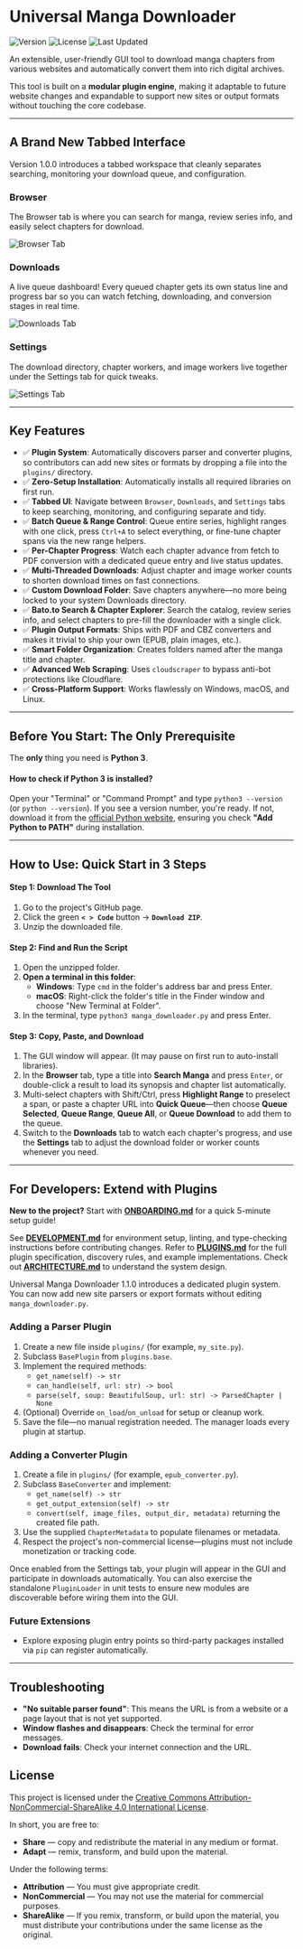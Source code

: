 # Universal Manga Downloader

![Version](https://img.shields.io/badge/version-1.1.0-orange)
![License](https://img.shields.io/badge/License-CC%20BY--NC--SA%204.0-yellow)
![Last Updated](https://img.shields.io/badge/last%20updated-2025--10--12-informational)

An extensible, user-friendly GUI tool to download manga chapters from various websites and automatically convert them into rich digital archives.

This tool is built on a **modular plugin engine**, making it adaptable to future website changes and expandable to support new sites or output formats without touching the core codebase.

---

## A Brand New Tabbed Interface

Version 1.0.0 introduces a tabbed workspace that cleanly separates searching, monitoring your download queue, and configuration.

### Browser
The Browser tab is where you can search for manga, review series info, and easily select chapters for download.

![Browser Tab](assets/Browser.png)

### Downloads
A live queue dashboard! Every queued chapter gets its own status line and progress bar so you can watch fetching, downloading, and conversion stages in real time.

![Downloads Tab](assets/Downloads.png)

### Settings
The download directory, chapter workers, and image workers live together under the Settings tab for quick tweaks.

![Settings Tab](assets/Settings.png)

---

## Key Features

-   ✅ **Plugin System**: Automatically discovers parser and converter plugins, so contributors can add new sites or formats by dropping a file into the `plugins/` directory.
-   ✅ **Zero-Setup Installation**: Automatically installs all required libraries on first run.
-   ✅ **Tabbed UI**: Navigate between `Browser`, `Downloads`, and `Settings` tabs to keep searching, monitoring, and configuring separate and tidy.
-   ✅ **Batch Queue & Range Control**: Queue entire series, highlight ranges with one click, press `Ctrl+A` to select everything, or fine-tune chapter spans via the new range helpers.
-   ✅ **Per-Chapter Progress**: Watch each chapter advance from fetch to PDF conversion with a dedicated queue entry and live status updates.
-   ✅ **Multi-Threaded Downloads**: Adjust chapter and image worker counts to shorten download times on fast connections.
-   ✅ **Custom Download Folder**: Save chapters anywhere—no more being locked to your system Downloads directory.
-   ✅ **Bato.to Search & Chapter Explorer**: Search the catalog, review series info, and select chapters to pre-fill the downloader with a single click.
-   ✅ **Plugin Output Formats**: Ships with PDF and CBZ converters and makes it trivial to ship your own (EPUB, plain images, etc.).
-   ✅ **Smart Folder Organization**: Creates folders named after the manga title and chapter.
-   ✅ **Advanced Web Scraping**: Uses `cloudscraper` to bypass anti-bot protections like Cloudflare.
-   ✅ **Cross-Platform Support**: Works flawlessly on Windows, macOS, and Linux.

---

## Before You Start: The Only Prerequisite

The **only** thing you need is **Python 3**.

#### How to check if Python 3 is installed?

Open your "Terminal" or "Command Prompt" and type `python3 --version` (or `python --version`). If you see a version number, you're ready. If not, download it from the [official Python website](https://www.python.org/downloads/), ensuring you check **"Add Python to PATH"** during installation.

---

## How to Use: Quick Start in 3 Steps

#### Step 1: Download The Tool
1.  Go to the project's GitHub page.
2.  Click the green **`< > Code`** button -> **`Download ZIP`**.
3.  Unzip the downloaded file.

#### Step 2: Find and Run the Script
1.  Open the unzipped folder.
2.  **Open a terminal in this folder**:
    -   **Windows**: Type `cmd` in the folder's address bar and press Enter.
    -   **macOS**: Right-click the folder's title in the Finder window and choose "New Terminal at Folder".
3.  In the terminal, type `python3 manga_downloader.py` and press Enter.

#### Step 3: Copy, Paste, and Download
1.  The GUI window will appear. (It may pause on first run to auto-install libraries).
2.  In the **Browser** tab, type a title into **Search Manga** and press `Enter`, or double-click a result to load its synopsis and chapter list automatically.
3.  Multi-select chapters with Shift/Ctrl, press **Highlight Range** to preselect a span, or paste a chapter URL into **Quick Queue**—then choose **Queue Selected**, **Queue Range**, **Queue All**, or **Queue Download** to add them to the queue.
4.  Switch to the **Downloads** tab to watch each chapter's progress, and use the **Settings** tab to adjust the download folder or worker counts whenever you need.

---

## For Developers: Extend with Plugins

**New to the project?** Start with **[ONBOARDING.md](ONBOARDING.md)** for a quick 5-minute setup guide!

See **[DEVELOPMENT.md](DEVELOPMENT.md)** for environment setup, linting, and type-checking instructions before contributing changes. Refer to **[PLUGINS.md](PLUGINS.md)** for the full plugin specification, discovery rules, and example implementations. Check out **[ARCHITECTURE.md](ARCHITECTURE.md)** to understand the system design.

Universal Manga Downloader 1.1.0 introduces a dedicated plugin system. You can now add new site parsers or export formats without editing `manga_downloader.py`.

### Adding a Parser Plugin

1.  Create a new file inside `plugins/` (for example, `my_site.py`).
2.  Subclass `BasePlugin` from `plugins.base`.
3.  Implement the required methods:
    -   `get_name(self) -> str`
    -   `can_handle(self, url: str) -> bool`
    -   `parse(self, soup: BeautifulSoup, url: str) -> ParsedChapter | None`
4.  (Optional) Override `on_load`/`on_unload` for setup or cleanup work.
5.  Save the file—no manual registration needed. The manager loads every plugin at startup.

### Adding a Converter Plugin

1.  Create a file in `plugins/` (for example, `epub_converter.py`).
2.  Subclass `BaseConverter` and implement:
    -   `get_name(self) -> str`
    -   `get_output_extension(self) -> str`
    -   `convert(self, image_files, output_dir, metadata)` returning the created file path.
3.  Use the supplied `ChapterMetadata` to populate filenames or metadata.
4.  Respect the project's non-commercial license—plugins must not include monetization or tracking code.

Once enabled from the Settings tab, your plugin will appear in the GUI and participate in downloads automatically. You can also exercise the standalone `PluginLoader` in unit tests to ensure new modules are discoverable before wiring them into the GUI.

### Future Extensions

-   Explore exposing plugin entry points so third-party packages installed via `pip` can register automatically.

---

## Troubleshooting

-   **"No suitable parser found"**: This means the URL is from a website or a page layout that is not yet supported.
-   **Window flashes and disappears**: Check the terminal for error messages.
-   **Download fails**: Check your internet connection and the URL.

## License

This project is licensed under the [Creative Commons Attribution-NonCommercial-ShareAlike 4.0 International License](https://creativecommons.org/licenses/by-nc-sa/4.0/).

In short, you are free to:
-   **Share** — copy and redistribute the material in any medium or format.
-   **Adapt** — remix, transform, and build upon the material.

Under the following terms:
-   **Attribution** — You must give appropriate credit.
-   **NonCommercial** — You may not use the material for commercial purposes.
-   **ShareAlike** — If you remix, transform, or build upon the material, you must distribute your contributions under the same license as the original.
